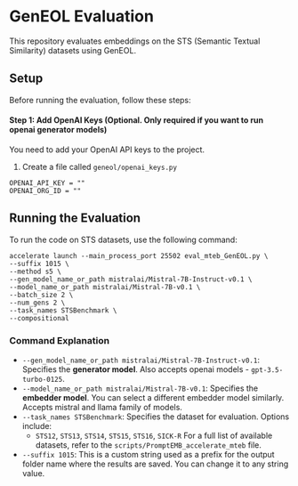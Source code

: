 # GenEOL Evaluation

  

This repository evaluates embeddings on the STS (Semantic Textual Similarity) datasets using GenEOL.

## Setup
Before running the evaluation, follow these steps:

#### Step 1: Add OpenAI Keys (Optional. Only required if you want to run openai generator models)
You need to add your OpenAI API keys to the project.
1. Create a file called `geneol/openai_keys.py`

```
OPENAI_API_KEY = ""
OPENAI_ORG_ID = ""
```
## Running the Evaluation

To run the code on STS datasets, use the following command:
```
accelerate launch --main_process_port 25502 eval_mteb_GenEOL.py \
--suffix 1015 \
--method s5 \
--gen_model_name_or_path mistralai/Mistral-7B-Instruct-v0.1 \
--model_name_or_path mistralai/Mistral-7B-v0.1 \
--batch_size 2 \
--num_gens 2 \
--task_names STSBenchmark \
--compositional
```

### Command Explanation

-   `--gen_model_name_or_path mistralai/Mistral-7B-Instruct-v0.1`: Specifies the **generator model**.  Also accepts openai models - `gpt-3.5-turbo-0125`.
-   `--model_name_or_path mistralai/Mistral-7B-v0.1`: Specifies the **embedder model**. You can select a different embedder model similarly. Accepts mistral and llama family of models.
-   `--task_names STSBenchmark`: Specifies the dataset for evaluation. Options include:
    -   `STS12`, `STS13`, `STS14`, `STS15`, `STS16`, `SICK-R`
    For a full list of available datasets, refer to the `scripts/PromptEMB_accelerate_mteb` file.
-   `--suffix 1015`: This is a custom string used as a prefix for the output folder name where the results are saved. You can change it to any string value.
    